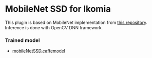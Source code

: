 # MobileNet SSD for Ikomia

This plugin is based on MobileNet implementation from [this repository](https://github.com/chuanqi305/MobileNet-SSD). Inference is done with OpenCV DNN framework.

### Trained model

- [mobileNetSSD.caffemodel](https://drive.google.com/open?id=0B3gersZ2cHIxRm5PMWRoTkdHdHc)
